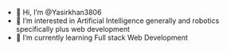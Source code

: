 - 👋 Hi, I’m @Yasirkhan3806
- 👀 I’m interested in Artificial Intelligence generally and robotics specifically plus web development
- 🌱 I’m currently learning Full stack Web Development

<!---
Yasirkhan3806/Yasirkhan3806 is a ✨ special ✨ repository because its `README.md` (this file) appears on your GitHub profile.
You can click the Preview link to take a look at your changes.
--->
